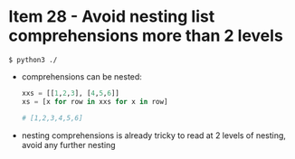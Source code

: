 # Item 28 - Avoid nesting list comprehensions more than 2 levels

```shell
$ python3 ./
```

- comprehensions can be nested:

  ```python
  xxs = [[1,2,3], [4,5,6]]
  xs = [x for row in xxs for x in row]

  # [1,2,3,4,5,6]
  ```
- nesting comprehensions is already tricky to read at 2 levels of nesting, avoid
  any further nesting
